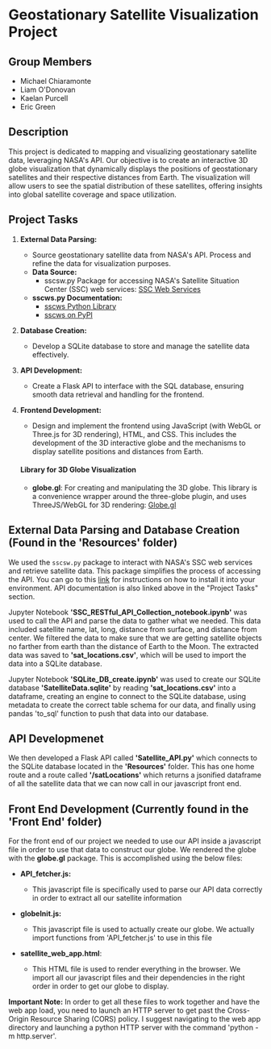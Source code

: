 # Geostationary Satellite Visualization Project

## Group Members
- Michael Chiaramonte
- Liam O'Donovan
- Kaelan Purcell
- Eric Green

## Description
This project is dedicated to mapping and visualizing geostationary satellite data, leveraging NASA's API. Our objective is to create an interactive 3D globe visualization that dynamically displays the positions of geostationary satellites and their respective distances from Earth. The visualization will allow users to see the spatial distribution of these satellites, offering insights into global satellite coverage and space utilization.

## Project Tasks
1. **External Data Parsing:**
   - Source geostationary satellite data from NASA's API. Process and refine the data for visualization purposes.
   - **Data Source:** 
     - sscsw.py Package for accessing NASA's Satellite Situation Center (SSC) web services: [SSC Web Services](https://sscweb.gsfc.nasa.gov/WebServices/REST/)
   - **sscws.py Documentation:** 
     - [sscws Python Library](https://sscweb.gsfc.nasa.gov/WebServices/REST/py/sscws/index.html)
     - [sscws on PyPI](https://pypi.org/project/sscws/)

2. **Database Creation:** 
   - Develop a SQLite database to store and manage the satellite data effectively.

3. **API Development:** 
   - Create a Flask API to interface with the SQL database, ensuring smooth data retrieval and handling for the frontend.

4. **Frontend Development:** 
   - Design and implement the frontend using JavaScript (with WebGL or Three.js for 3D rendering), HTML, and CSS. This includes the development of the 3D interactive globe and the mechanisms to display satellite positions and distances from Earth.

    #### Library for 3D Globe Visualization
    - **globe.gl**: For creating and manipulating the 3D globe. This library is a convenience wrapper around the three-globe plugin, and uses ThreeJS/WebGL for 3D rendering: [Globe.gl](https://github.com/vasturiano/globe.gl)
    
## External Data Parsing and Database Creation (Found in the 'Resources' folder)

We used the `sscsw.py` package to interact with NASA's SSC web services and retrieve satellite data. This package simplifies the process of accessing the API. You can go to this [link](https://sscweb.gsfc.nasa.gov/WebServices/REST/py/GetStarted.html) for instructions on how to install it into your environment. API documentation is also linked above in the "Project Tasks" section.

Jupyter Notebook **'SSC_RESTful_API_Collection_notebook.ipynb'** was used to call the API and parse the data to gather what we needed. This data included satellite name, lat, long, distance from surface, and distance from center. We filtered the data to make sure that we are getting satellite objects no farther from earth than the distance of Earth to the Moon. The extracted data was saved to **'sat_locations.csv'**, which will be used to import the data into a SQLite database.

Jupyter Notebook **'SQLite_DB_create.ipynb'** was used to create our SQLite database **'SatelliteData.sqlite'** by reading **'sat_locations.csv'** into a dataframe, creating an engine to connect to the SQLite database, using metadata to create the correct table schema for our data, and finally using pandas 'to_sql' function to push that data into our database.

## API Developmenet

We then developed a Flask API called **'Satellite_API.py'** which connects to the SQLite database located in the **'Resources'** folder. This has one home route and a route called **'/satLocations'** which returns a jsonified dataframe of all the satellite data that we can now call in our javascript front end. 

## Front End Development (Currently found in the 'Front End' folder)

For the front end of our project we needed to use our API inside a javascript file in order to use that data to construct our globe. We rendered the globe with the **globe.gl** package. This is accomplished using the below files:

- **API_fetcher.js:**
  - This javascript file is specifically used to parse our API data correctly in order to extract all our satellite information

- **globeInit.js:**
  - This javascript file is used to actually create our globe. We actually import functions from 'API_fetcher.js' to use in this file
 
- **satellite_web_app.html**:
  - This HTML file is used to render everything in the browser. We import all our javascript files and their dependencies in the right order in order to get our globe to display.

**Important Note:** In order to get all these files to work together and have the web app load, you need to launch an HTTP server to get past the Cross-Origin Resource Sharing (CORS) policy. I suggest navigating to the web app directory and launching a python HTTP server with the command 'python -m http.server'.


